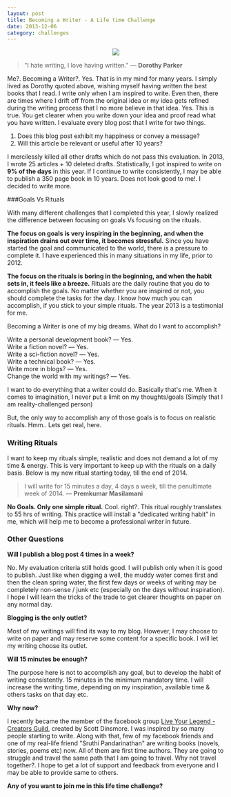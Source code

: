 ```yaml
---
layout: post
title: Becoming a Writer - A Life time Challenge
date: 2013-12-06
category: challenges
---
```


<div style="text-align: center;">
<img src="{{site.url}}/img/becoming-a-writer.jpg"/>
</div>  

> "I hate writing, I love having written." ― **Dorothy Parker**

Me?. Becoming a Writer?. Yes. That is in my mind for many years. I simply lived as Dorothy quoted above, wishing myself having written the best books that I read. I write only when I am inspired to write. Even then, there are times where I drift off from the original idea or my idea gets refined during the writing process that I no more believe in that idea. Yes. This is true. You get clearer when you write down your idea and proof read what you have written. I evaluate every blog post that I write for two things.  

1. Does this blog post exhibit my happiness or convey a message?
2. Will this article be relevant or useful after 10 years?

I mercilessly killed all other drafts which do not pass this evaluation. In 2013, I wrote 25 articles + 10 deleted drafts. Statistically, I got inspired to write on **9% of the days** in this year. If I continue to write consistently, I may be able to publish a 350 page book in 10 years. Does not look good to me!. I decided to write more.

###Goals Vs Rituals

With many different challenges that I completed this year, I slowly realized the difference between focusing on goals Vs focusing on the rituals.  

**The focus on goals is very inspiring in the beginning, and when the inspiration drains out over time, it becomes stressful.** Since you have started the goal and communicated to the world, there is a pressure to complete it. I have experienced this in many situations in my life, prior to 2012.  

**The focus on the rituals is boring in the beginning, and when the habit sets in, it feels like a breeze.** Rituals are the daily routine that you do to accomplish the goals. No matter whether you are inspired or not, you should complete the tasks for the day. I know how much you can accomplish, if you stick to your simple rituals. The year 2013 is a testimonial for me.   

Becoming a Writer is one of my big dreams. What do I want to accomplish?  

Write a personal development book? ― Yes.  
Write a fiction novel? ― Yes.  
Write a sci-fiction novel? ― Yes.  
Write a technical book? ― Yes.  
Write more in blogs? ― Yes.  
Change the world with my writings? ― Yes.  

I want to do everything that a writer could do. Basically that's me. When it comes to imagination, I never put a limit on my thoughts/goals (Simply that I am reality-challenged person)  

But, the only way to accomplish any of those goals is to focus on realistic rituals. Hmm.. Lets get real, here.  

### Writing Rituals

I want to keep my rituals simple, realistic and does not demand a lot of my time & energy. This is very important to keep up with the rituals on a daily basis. Below is my new ritual starting today, till the end of 2014.  

> I will write for 15 minutes a day, 4 days a week, till the penultimate week of 2014. ― **Premkumar Masilamani** 

**No Goals. Only one simple ritual.** Cool. right?. This ritual roughly translates to 55 hrs of writing. This practice will install a "dedicated writing habit" in me, which will help me to become a professional writer in future.  

### Other Questions

**Will I publish a blog post 4 times in a week?**  

No. My evaluation criteria still holds good. I will publish only when it is good to publish. Just like when digging a well, the muddy water comes first and then the clean spring water, the first few days or weeks of writing may be completely non-sense / junk etc (especially on the days without inspiration). I hope I will learn the tricks of the trade to get clearer thoughts on paper on any normal day.  

**Blogging is the only outlet?**  

Most of my writings will find its way to my blog. However, I may choose to write on paper and may reserve some content for a specific book. I will let my writing choose its outlet.  

**Will 15 minutes be enough?**  

The purpose here is not to accomplish any goal, but to develop the habit of writing consistently. 15 minutes in the minimum mandatory time. I will increase the writing time, depending on my inspiration, available time & others tasks on that day etc.  

**Why now?**  

I recently became the member of the facebook group [Live Your Legend - Creators Guild](https://www.facebook.com/groups/LYLcreatorsguild/), created by Scott Dinsmore. I was inspired by so many people starting to write. Along with that, few of my facebook friends and one of my real-life friend "Sruthi Pandarinathan" are writing books (novels, stories, poems etc) now. All of them are first time authors. They are going to struggle and travel the same path that I am going to travel. Why not travel together?. I hope to get a lot of support and feedback from everyone and I may be able to provide same to others.  

**Any of you want to join me in this life time challenge?**  

